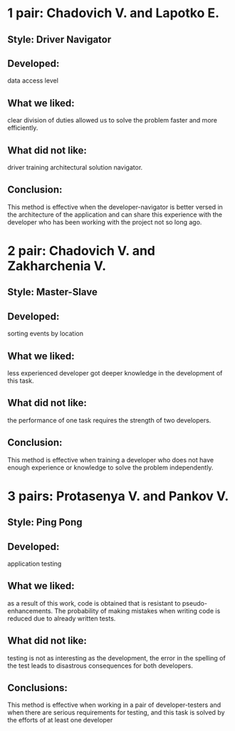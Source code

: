 # 1 pair: Chadovich V. and Lapotko E.
## Style: Driver Navigator
## Developed:
data access level
## What we liked:
clear division of duties allowed us to solve the problem faster and more efficiently.
## What did not like:
driver training architectural solution navigator.
## Conclusion:
This method is effective when the developer-navigator is better versed in the architecture of the application and can share this experience with the developer who has been working with the project not so long ago.

# 2 pair: Chadovich V. and Zakharchenia V.
## Style: Master-Slave
## Developed:
sorting events by location
## What we liked:
less experienced developer got deeper knowledge in the development of this task.
## What did not like:
the performance of one task requires the strength of two developers.
## Conclusion:
This method is effective when training a developer who does not have enough experience or knowledge to solve the problem independently.


# 3 pairs: Protasenya V. and Pankov V.
## Style: Ping Pong
## Developed:
application testing
## What we liked:
as a result of this work, code is obtained that is resistant to pseudo-enhancements. The probability of making mistakes when writing code is reduced due to already written tests.
## What did not like:
testing is not as interesting as the development, the error in the spelling of the test leads to disastrous consequences for both developers.
## Conclusions:
This method is effective when working in a pair of developer-testers and when there are serious requirements for testing, and this task is solved by the efforts of at least one developer

